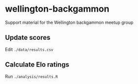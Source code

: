 # wellington-backgammon
Support material for the Wellington backgammon meetup group



## Update scores
Edit `./data/results.csv`

## Calculate Elo ratings
Run `./analysis/results.R`

